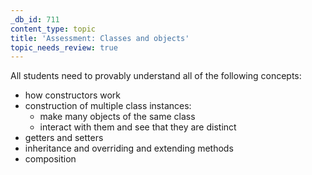```yaml
---
_db_id: 711
content_type: topic
title: 'Assessment: Classes and objects'
topic_needs_review: true
---
```


All students need to provably understand all of the following concepts:

- how constructors work
- construction of multiple class instances:
  - make many objects of the same class
  - interact with them and see that they are distinct
- getters and setters
- inheritance and overriding and extending methods
- composition
